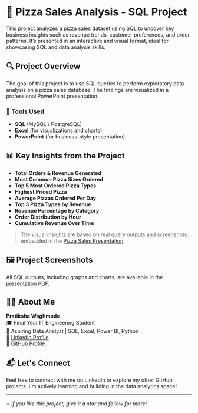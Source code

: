# 🍕 Pizza Sales Analysis - SQL Project

This project analyzes a pizza sales dataset using SQL to uncover key business insights such as revenue trends, customer preferences, and order patterns. It’s presented in an interactive and visual format, ideal for showcasing SQL and data analysis skills.

## 🔍 Project Overview

The goal of this project is to use SQL queries to perform exploratory data analysis on a pizza sales database. The findings are visualized in a professional PowerPoint presentation.

### 🔧 Tools Used
- **SQL** (MySQL / PostgreSQL)
- **Excel** (for visualizations and charts)
- **PowerPoint** (for business-style presentation)

## 📊 Key Insights from the Project
- **Total Orders & Revenue Generated**
- **Most Common Pizza Sizes Ordered**
- **Top 5 Most Ordered Pizza Types**
- **Highest Priced Pizza**
- **Average Pizzas Ordered Per Day**
- **Top 3 Pizza Types by Revenue**
- **Revenue Percentage by Category**
- **Order Distribution by Hour**
- **Cumulative Revenue Over Time**

> The visual insights are based on real query outputs and screenshots embedded in the [Pizza Sales Presentation](./Brown%20Orange%20Modern%20Bold%20Pizza%20Resto%20Presentation.pdf).

## 🖼️ Project Screenshots
All SQL outputs, including graphs and charts, are available in the [presentation PDF](./Brown%20Orange%20Modern%20Bold%20Pizza%20Resto%20Presentation.pdf).

## 👩‍💻 About Me

**Pratiksha Waghmode**  
🎓 Final Year IT Engineering Student  
💼 Aspiring Data Analyst | SQL, Excel, Power BI, Python  
🔗 [LinkedIn Profile](https://www.linkedin.com/in/pratikshawaghmode)  
🐙 [GitHub Profile](https://github.com/PratikshaWaghmode)

## 📬 Let's Connect

Feel free to connect with me on LinkedIn or explore my other GitHub projects. I'm actively learning and building in the data analytics space!

---

⭐ *If you like this project, give it a star and follow for more!*
